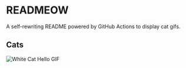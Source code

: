 # READMEOW

A self-rewriting README powered by GitHub Actions to display cat gifs.

## Cats

![White Cat Hello GIF](https://media4.giphy.com/media/v1.Y2lkPTlhY2QwMmRhZDNuZmFxN3JjY2prMzM4dTlhYXBrdHh3ampjY29teHo0YXdiMWtybCZlcD12MV9naWZzX3NlYXJjaCZjdD1n/vFKqnCdLPNOKc/200.gif)

